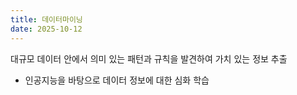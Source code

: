 ```yaml
---
title: 데이터마이닝
date: 2025-10-12
---
```


대규모 데이터 안에서 의미 있는 패턴과 규칙을 발견하여 가치 있는 정보 추출

<!--more-->

- 인공지능을 바탕으로 데이터 정보에 대한 심화 학습

